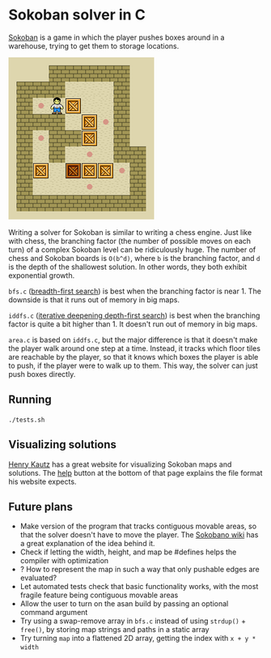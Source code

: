 # Sokoban solver in C

[Sokoban](https://en.wikipedia.org/wiki/Sokoban) is a game in which the player pushes boxes around in a warehouse, trying to get them to storage locations.

![GIF of a player pushing boxes around in Sokoban](sokoban.gif)

Writing a solver for Sokoban is similar to writing a chess engine. Just like with chess, the branching factor (the number of possible moves on each turn) of a complex Sokoban level can be ridiculously huge. The number of chess and Sokoban boards is `O(b^d)`, where `b` is the branching factor, and `d` is the depth of the shallowest solution. In other words, they both exhibit exponential growth.

`bfs.c` ([breadth-first search](https://en.wikipedia.org/wiki/Breadth-first_search)) is best when the branching factor is near 1. The downside is that it runs out of memory in big maps.

`iddfs.c` ([iterative deepening depth-first search](https://en.wikipedia.org/wiki/Iterative_deepening_depth-first_search)) is best when the branching factor is quite a bit higher than 1. It doesn't run out of memory in big maps.

`area.c` is based on `iddfs.c`, but the major difference is that it doesn't make the player walk around one step at a time. Instead, it tracks which floor tiles are reachable by the player, so that it knows which boxes the player is able to push, if the player were to walk up to them. This way, the solver can just push boxes directly.

## Running

`./tests.sh`

## Visualizing solutions

[Henry Kautz](https://henrykautz.com/sokoban/Sokoban.html) has a great website for visualizing Sokoban maps and solutions. The [help](https://henrykautz.com/sokoban/help.html) button at the bottom of that page explains the file format his website expects.

## Future plans

- Make version of the program that tracks contiguous movable areas, so that the solver doesn't have to move the player. The [Sokobano wiki](http://sokobano.de/wiki/index.php?title=Solver#Normalizing_the_player_position) has a great explanation of the idea behind it.
- Check if letting the width, height, and map be #defines helps the compiler with optimization
- ? How to represent the map in such a way that only pushable edges are evaluated?
- Let automated tests check that basic functionality works, with the most fragile feature being contiguous movable areas
- Allow the user to turn on the asan build by passing an optional command argument
- Try using a swap-remove array in `bfs.c` instead of using `strdup()` + `free()`, by storing map strings and paths in a static array
- Try turning `map` into a flattened 2D array, getting the index with `x + y * width`
